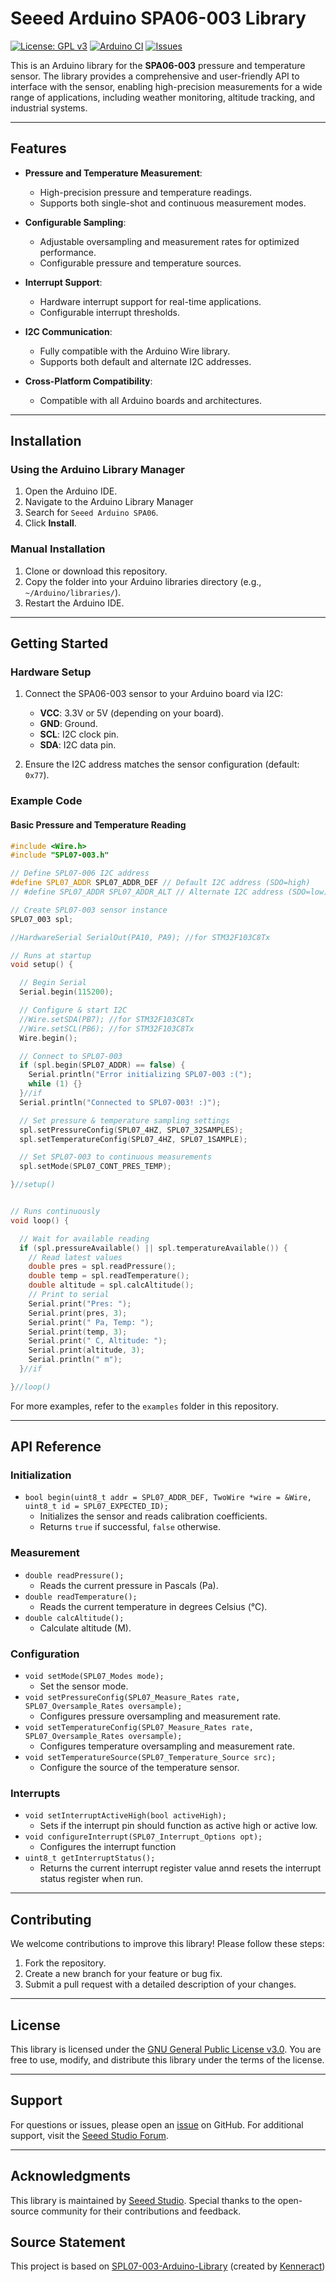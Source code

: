 # Seeed Arduino SPA06-003 Library

[![License: GPL v3](https://img.shields.io/badge/License-GPLv3-blue.svg)](https://www.gnu.org/licenses/gpl-3.0)
[![Arduino CI](https://github.com/Seeed-Studio/Seeed_Arduino_SPA06/actions/workflows/run-ci-arduino.yml/badge.svg)](https://github.com/Seeed-Studio/Seeed_Arduino_SPA06/actions)
[![Issues](https://img.shields.io/github/issues/Seeed-Studio/Seeed_Arduino_SPA06.svg)](https://github.com/Seeed-Studio/Seeed_Arduino_SPA06/issues)

This is an Arduino library for the **SPA06-003** pressure and temperature sensor. The library provides a comprehensive and user-friendly API to interface with the sensor, enabling high-precision measurements for a wide range of applications, including weather monitoring, altitude tracking, and industrial systems.

---

## Features

- **Pressure and Temperature Measurement**:
  - High-precision pressure and temperature readings.
  - Supports both single-shot and continuous measurement modes.

- **Configurable Sampling**:
  - Adjustable oversampling and measurement rates for optimized performance.
  - Configurable pressure and temperature sources.

- **Interrupt Support**:
  - Hardware interrupt support for real-time applications.
  - Configurable interrupt thresholds.

- **I2C Communication**:
  - Fully compatible with the Arduino Wire library.
  - Supports both default and alternate I2C addresses.

- **Cross-Platform Compatibility**:
  - Compatible with all Arduino boards and architectures.

---

## Installation

### Using the Arduino Library Manager
1. Open the Arduino IDE.
2. Navigate to the Arduino Library Manager
3. Search for `Seeed Arduino SPA06`.
4. Click **Install**.

### Manual Installation
1. Clone or download this repository.
2. Copy the folder into your Arduino libraries directory (e.g., `~/Arduino/libraries/`).
3. Restart the Arduino IDE.

---

## Getting Started

### Hardware Setup
1. Connect the SPA06-003 sensor to your Arduino board via I2C:
   - **VCC**: 3.3V or 5V (depending on your board).
   - **GND**: Ground.
   - **SCL**: I2C clock pin.
   - **SDA**: I2C data pin.

2. Ensure the I2C address matches the sensor configuration (default: `0x77`).

### Example Code

#### Basic Pressure and Temperature Reading
```cpp
#include <Wire.h>
#include "SPL07-003.h"

// Define SPL07-006 I2C address
#define SPL07_ADDR SPL07_ADDR_DEF // Default I2C address (SDO=high)
// #define SPL07_ADDR SPL07_ADDR_ALT // Alternate I2C address (SDO=low)

// Create SPL07-003 sensor instance
SPL07_003 spl;

//HardwareSerial SerialOut(PA10, PA9); //for STM32F103C8Tx

// Runs at startup
void setup() {

  // Begin Serial
  Serial.begin(115200);

  // Configure & start I2C
  //Wire.setSDA(PB7); //for STM32F103C8Tx
  //Wire.setSCL(PB6); //for STM32F103C8Tx
  Wire.begin();

  // Connect to SPL07-003
  if (spl.begin(SPL07_ADDR) == false) {
    Serial.println("Error initializing SPL07-003 :(");
    while (1) {}
  }//if
  Serial.println("Connected to SPL07-003! :)");

  // Set pressure & temperature sampling settings
  spl.setPressureConfig(SPL07_4HZ, SPL07_32SAMPLES);
  spl.setTemperatureConfig(SPL07_4HZ, SPL07_1SAMPLE);

  // Set SPL07-003 to continuous measurements
  spl.setMode(SPL07_CONT_PRES_TEMP);

}//setup()


// Runs continuously
void loop() {

  // Wait for available reading
  if (spl.pressureAvailable() || spl.temperatureAvailable()) {
    // Read latest values
    double pres = spl.readPressure();
    double temp = spl.readTemperature();
    double altitude = spl.calcAltitude();
    // Print to serial
    Serial.print("Pres: ");
    Serial.print(pres, 3);
    Serial.print(" Pa, Temp: ");
    Serial.print(temp, 3);
    Serial.print(" C, Altitude: ");
    Serial.print(altitude, 3);
    Serial.println(" m");
  }//if

}//loop()
```

For more examples, refer to the `examples` folder in this repository.

---

## API Reference

### Initialization
- `bool begin(uint8_t addr = SPL07_ADDR_DEF, TwoWire *wire = &Wire, uint8_t id = SPL07_EXPECTED_ID);`
  - Initializes the sensor and reads calibration coefficients.
  - Returns `true` if successful, `false` otherwise.

### Measurement
- `double readPressure();`
  - Reads the current pressure in Pascals (Pa).
- `double readTemperature();`
  - Reads the current temperature in degrees Celsius (°C).
- `double calcAltitude();`
  - Calculate altitude (M).

### Configuration
- `void setMode(SPL07_Modes mode);`
  - Set the sensor mode.
- `void setPressureConfig(SPL07_Measure_Rates rate, SPL07_Oversample_Rates oversample);`
  - Configures pressure oversampling and measurement rate.
- `void setTemperatureConfig(SPL07_Measure_Rates rate, SPL07_Oversample_Rates oversample);`
  - Configures temperature oversampling and measurement rate.
- `void setTemperatureSource(SPL07_Temperature_Source src);`
  - Configure the source of the temperature sensor.

### Interrupts
- `void setInterruptActiveHigh(bool activeHigh);`
  - Sets if the interrupt pin should function as active high or active low.
- `void configureInterrupt(SPL07_Interrupt_Options opt);`
  - Configures the interrupt function
- `uint8_t getInterruptStatus();`
  - Returns the current interrupt register value annd resets the interrupt status register when run.

---

## Contributing

We welcome contributions to improve this library! Please follow these steps:
1. Fork the repository.
2. Create a new branch for your feature or bug fix.
3. Submit a pull request with a detailed description of your changes.

---

## License

This library is licensed under the [GNU General Public License v3.0](https://www.gnu.org/licenses/gpl-3.0). You are free to use, modify, and distribute this library under the terms of the license.

---

## Support

For questions or issues, please open an [issue](https://github.com/Seeed-Studio/Seeed_Arduino_SPA06/issues) on GitHub. For additional support, visit the [Seeed Studio Forum](https://forum.seeedstudio.com/).

---

## Acknowledgments

This library is maintained by [Seeed Studio](https://www.seeedstudio.com/). Special thanks to the open-source community for their contributions and feedback.


## Source Statement

This project is based on [SPL07-003-Arduino-Library](https://github.com/Kenneract/SPL07-003-Arduino-Library) (created by [Kenneract](https://github.com/Kenneract))
